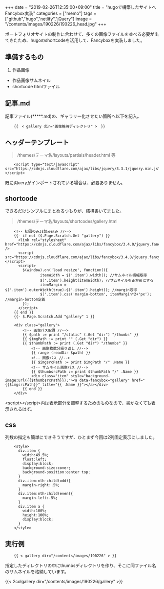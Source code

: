 +++
date = "2019-02-26T12:35:00+09:00"
title = "hugoで構築したサイトへFancybox実装"
categories = ["memo"]
tags = ["github","hugo","netlify","jQuery"]
image = "/contents/images/190226/190226_head.jpg"
+++

ポートフォリオサイトの制作に合わせて、多くの画像ファイルを並べる必要が出てきたため、hugoのshortcodeを活用して、Fancyboxを実装しました。

<!--more-->

## 準備するもの

1. 作品画像
+ 作品画像サムネイル
+ shortcode htmlファイル

## 記事.md

記事ファイル(*****.md)の、ギャラリー化させたい箇所へ以下を記入。

        {{　< gallery dir="画像格納ディレクトリ" >　}}

## ヘッダーテンプレート

> /themes/テーマ名/layouts/partials/header.html 等

        <script type="text/javascript" src="https://cdnjs.cloudflare.com/ajax/libs/jquery/3.3.1/jquery.min.js"></script>

既にjQueryがインポートされている場合は、必要ありません。

## shortcode

できるだけシンプルにまとめるつもりが、結構書いてました。

> /themes/テーマ名/layouts/shortcodes/gallery.html

        <!-- 初回のみJs読み込み //-->
        {{- if not ($.Page.Scratch.Get "gallery") }}
          <link rel="stylesheet" href="https://cdnjs.cloudflare.com/ajax/libs/fancybox/3.4.0/jquery.fancybox.min.css" />
          <script src="https://cdnjs.cloudflare.com/ajax/libs/fancybox/3.4.0/jquery.fancybox.min.js"></script>
          <script>
            $(window).on('load resize', function(){
        			itemWidth = $('.item').width(); //サムネイル横幅取得
        			$('.item').height(itemWidth); //サムネイルを正方形にする
        			itemMargin = $('.item').outerWidth(true)-$('.item').height(); //margin取得
        			$('.item').css('margin-bottom', itemMargin*2+'px'); //margin-bottom定義
            });
          </script>
        {{ end }}
        {{- $.Page.Scratch.Add "gallery" 1 }}

        <div class="gallery">
        	<!-- 画像パス取得 //-->
        	{{ $path := print "/static" (.Get "dir") "/thumbs" }}
        	{{ $imgPath := print "" (.Get "dir") }}
        	{{ $thumbPath := print (.Get "dir") "/thumbs" }}
        		<!-- 画像枚数分繰り返し //-->
        		{{ range (readDir $path) }}
        		<!-- 画像パス //-->
        		{{ $imgsrcPath := print $imgPath "/" .Name }}
        		<!-- サムネイル画像パス //-->
        		{{ $thumbsrcPath := print $thumbPath "/" .Name }}
        		<div class="item" style="background-image:url({{$thumbsrcPath}});"><a data-fancybox="gallery" href="{{$imgsrcPath}}" title="{{ .Name }}"></a></div>
        	{{ end }}
        </div>

\<script\>\</script\>内は表示部分を調整するためのものなので、書かなくても表示されるはず。

## css

列数の指定も簡単にできそうですが、ひとまず今回は2列固定表示にしました。

        <style>
          div.item {
            width:49.5%;
            float:left;
            display:block;
            background-size:cover;
            background-position:center top;
          }
          div.item:nth-child(odd){
            margin-right:.5%;
          }
          div.item:nth-child(even){
            margin-left:.5%;
          }
          div.item a {
            width:100%;
            height:100%;
            display:block;
          }
        </style>

## 実行例

        {{ < gallery dir="/contents/images/190226" > }}

指定したディレクトリの中にthumbsディレクトリを作り、そこに同ファイル名のサムネイルを格納しています。

{{< 2colgallery dir="/contents/images/190226/gallery" >}}
